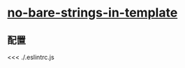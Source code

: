
# [no-bare-strings-in-template](https://eslint.vuejs.org/rules/no-bare-strings-in-template.html)

## 配置

<<< ./.eslintrc.js
        